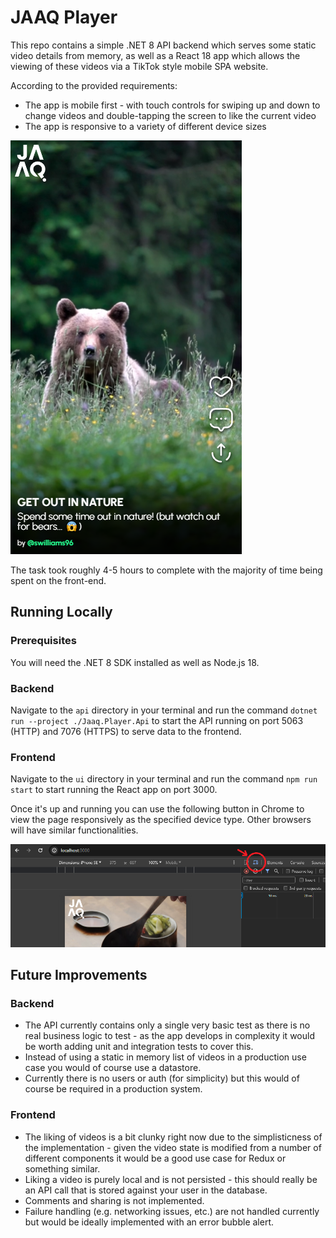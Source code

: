 # JAAQ Player
This repo contains a simple .NET 8 API backend which serves some static video details from memory, as well as a React 18 app which allows the viewing of these videos via a TikTok style mobile SPA website.

According to the provided requirements:
- The app is mobile first - with touch controls for swiping up and down to change videos and double-tapping the screen to like the current video
- The app is responsive to a variety of different device sizes

![Screenshot](./docs/screenshot.png)

The task took roughly 4-5 hours to complete with the majority of time being spent on the front-end.

## Running Locally
### Prerequisites
You will need the .NET 8 SDK installed as well as Node.js 18.

### Backend
Navigate to the `api` directory in your terminal and run the command `dotnet run --project ./Jaaq.Player.Api` to start the API running on port 5063 (HTTP) and 7076 (HTTPS) to serve data to the frontend.

### Frontend
Navigate to the `ui` directory in your terminal and run the command `npm run start` to start running the React app on port 3000.

Once it's up and running you can use the following button in Chrome to view the page responsively as the specified device type. Other browsers will have similar functionalities.

![How to switch your browser to a responsive view](./docs/responsive-guide.png)

## Future Improvements
### Backend
- The API currently contains only a single very basic test as there is no real business logic to test - as the app develops in complexity it would be worth adding unit and integration tests to cover this.
- Instead of using a static in memory list of videos in a production use case you would of course use a datastore.
- Currently there is no users or auth (for simplicity) but this would of course be required in a production system.

### Frontend
- The liking of videos is a bit clunky right now due to the simplisticness of the implementation - given the video state is modified from a number of different components it would be a good use case for Redux or something similar.
- Liking a video is purely local and is not persisted - this should really be an API call that is stored against your user in the database.
- Comments and sharing is not implemented.
- Failure handling (e.g. networking issues, etc.) are not handled currently but would be ideally implemented with an error bubble alert.